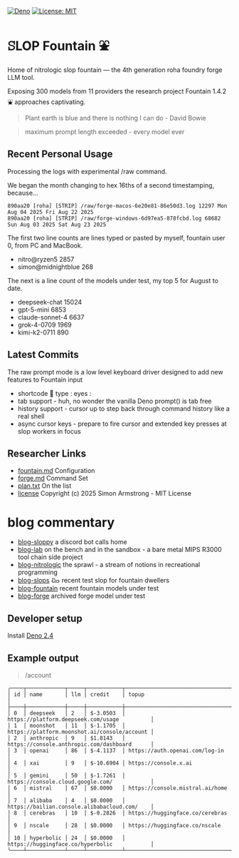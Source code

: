 [![Deno](https://img.shields.io/badge/deno-2.4.2-black?logo=deno)](https://deno.land/)
[![License: MIT](https://img.shields.io/badge/License-MIT-yellow.svg)](https://opensource.org/licenses/MIT) 

# ꕶLOP Fountain ⛲

Home of nitrologic slop fountain — the 4th generation roha foundry forge LLM tool.

Exposing 300 models from 11 providers the research project Fountain 1.4.2 ⛲ approaches captivating.

> Plant earth is blue and there is nothing I can do - David Bowie

> maximum prompt length exceeded - every model ever


## Recent Personal Usage

Processing the logs with experimental /raw command. 

We began the month changing to hex 16ths of a second timestamping, because...

````
890aa20 [roha] [STRIP] /raw/forge-macos-6e20e81-86e50d3.log 12297 Mon Aug 04 2025 Fri Aug 22 2025
890aa20 [roha] [STRIP] /raw/forge-windows-6d97ea5-878fcbd.log 68682 Sun Aug 03 2025 Sat Aug 23 2025
````

The first two line counts are lines typed or pasted by myself, fountain user 0, from PC and MacBook.

* nitro@ryzen5 2857
* simon@midnightblue 268

The next is a line count of the models under test, my top 5 for August to date.

* deepseek-chat 15024
* gpt-5-mini 6853
* claude-sonnet-4 6637
* grok-4-0709 1969
* kimi-k2-0711 890

## Latest Commits

The raw prompt mode is a low level keyboard driver designed to add new features to Fountain input

* shortcode :eyes: type : eyes :
* tab support - huh, no wonder the vanilla Deno prompt() is tab free
* history support - cursor up to step back through command history like a real shell
* async cursor keys - prepare to fire cursor and extended key presses at slop workers in focus

## Researcher Links

* [fountain.md](roha/fountain.md) Configuration
* [forge.md](roha/forge.md) Command Set
* [plan.txt](roha/plan.txt) On the list
* [license](LICENSE) Copyright (c) 2025 Simon Armstrong - MIT License

# blog commentary

* [blog-sloppy](sandbox/sloppy.md) a discord bot calls home 
* [blog-lab](lab/README.md) on the bench and in the sandbox - a bare metal MIPS R3000 tool chain side project
* [blog-nitrologic](nitro/nitrologic.md) the sprawl - a stream of notions in recreational programming
* [blog-slops](slop/blog2/blogust.md) 𐃅 recent test slop for fountain dwellers
* [blog-fountain](slop/blog/blogfountain.md) recent fountain models under test
* [blog-forge](https://github.com/nitrologic/forge/blob/main/blog.md) archived forge model under test

## Developer setup

Install [Deno 2.4](https://deno.com/)

## Example output

> /account
```
╭────┬────────────┬─────┬───────────┬──────────────────────────────────────────────╮
│ id │ name       │ llm │ credit    │ topup                                        │
├────┼────────────┼─────┼───────────┼──────────────────────────────────────────────┤
│ 0  │ deepseek   │ 2   │ $-3.0503  │ https://platform.deepseek.com/usage          │
│ 1  │ moonshot   │ 11  │ $-1.1705  │ https://platform.moonshot.ai/console/account │
│ 2  │ anthropic  │ 9   │ $1.8143   │ https://console.anthropic.com/dashboard      │
│ 3  │ openai     │ 86  │ $-4.1137  │ https://auth.openai.com/log-in               │
│ 4  │ xai        │ 9   │ $-10.6904 │ https://console.x.ai                         │
│ 5  │ gemini     │ 50  │ $-1.7261  │ https://console.cloud.google.com/            │
│ 6  │ mistral    │ 67  │ $0.0000   │ https://console.mistral.ai/home              │
│ 7  │ alibaba    │ 4   │ $0.0000   │ https://bailian.console.alibabacloud.com/    │
│ 8  │ cerebras   │ 10  │ $-0.2826  │ https://huggingface.co/cerebras              │
│ 9  │ nscale     │ 28  │ $0.0000   │ https://huggingface.co/nscale                │
│ 10 │ hyperbolic │ 24  │ $0.0000   │ https://huggingface.co/hyperbolic            │
╰────┴────────────┴─────┴───────────┴──────────────────────────────────────────────╯
````
